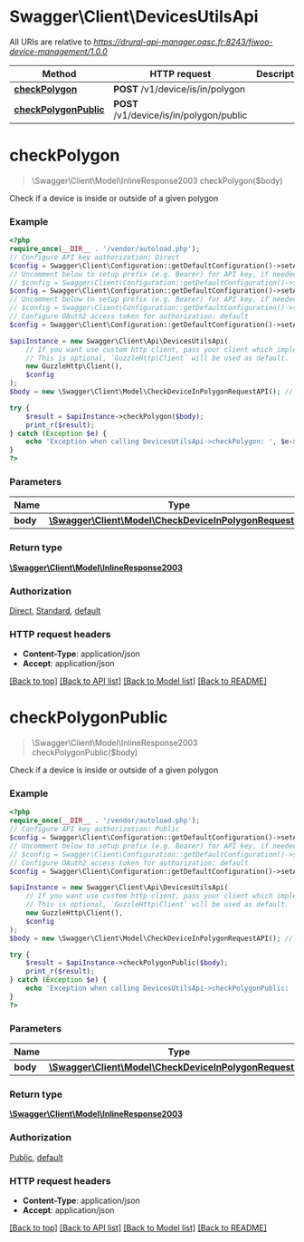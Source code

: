 # Swagger\Client\DevicesUtilsApi

All URIs are relative to *https://drural-api-manager.oasc.fr:8243/fiwoo-device-management/1.0.0*

Method | HTTP request | Description
------------- | ------------- | -------------
[**checkPolygon**](DevicesUtilsApi.md#checkpolygon) | **POST** /v1/device/is/in/polygon | 
[**checkPolygonPublic**](DevicesUtilsApi.md#checkpolygonpublic) | **POST** /v1/device/is/in/polygon/public | 

# **checkPolygon**
> \Swagger\Client\Model\InlineResponse2003 checkPolygon($body)



Check if a device is inside or outside of a given polygon

### Example
```php
<?php
require_once(__DIR__ . '/vendor/autoload.php');
// Configure API key authorization: Direct
$config = Swagger\Client\Configuration::getDefaultConfiguration()->setApiKey('x-nick-name', 'YOUR_API_KEY');
// Uncomment below to setup prefix (e.g. Bearer) for API key, if needed
// $config = Swagger\Client\Configuration::getDefaultConfiguration()->setApiKeyPrefix('x-nick-name', 'Bearer');// Configure API key authorization: Standard
$config = Swagger\Client\Configuration::getDefaultConfiguration()->setApiKey('x-auth-token', 'YOUR_API_KEY');
// Uncomment below to setup prefix (e.g. Bearer) for API key, if needed
// $config = Swagger\Client\Configuration::getDefaultConfiguration()->setApiKeyPrefix('x-auth-token', 'Bearer');
// Configure OAuth2 access token for authorization: default
$config = Swagger\Client\Configuration::getDefaultConfiguration()->setAccessToken('YOUR_ACCESS_TOKEN');

$apiInstance = new Swagger\Client\Api\DevicesUtilsApi(
    // If you want use custom http client, pass your client which implements `GuzzleHttp\ClientInterface`.
    // This is optional, `GuzzleHttp\Client` will be used as default.
    new GuzzleHttp\Client(),
    $config
);
$body = new \Swagger\Client\Model\CheckDeviceInPolygonRequestAPI(); // \Swagger\Client\Model\CheckDeviceInPolygonRequestAPI | 

try {
    $result = $apiInstance->checkPolygon($body);
    print_r($result);
} catch (Exception $e) {
    echo 'Exception when calling DevicesUtilsApi->checkPolygon: ', $e->getMessage(), PHP_EOL;
}
?>
```

### Parameters

Name | Type | Description  | Notes
------------- | ------------- | ------------- | -------------
 **body** | [**\Swagger\Client\Model\CheckDeviceInPolygonRequestAPI**](../Model/CheckDeviceInPolygonRequestAPI.md)|  |

### Return type

[**\Swagger\Client\Model\InlineResponse2003**](../Model/InlineResponse2003.md)

### Authorization

[Direct](../../README.md#Direct), [Standard](../../README.md#Standard), [default](../../README.md#default)

### HTTP request headers

 - **Content-Type**: application/json
 - **Accept**: application/json

[[Back to top]](#) [[Back to API list]](../../README.md#documentation-for-api-endpoints) [[Back to Model list]](../../README.md#documentation-for-models) [[Back to README]](../../README.md)

# **checkPolygonPublic**
> \Swagger\Client\Model\InlineResponse2003 checkPolygonPublic($body)



Check if a device is inside or outside of a given polygon

### Example
```php
<?php
require_once(__DIR__ . '/vendor/autoload.php');
// Configure API key authorization: Public
$config = Swagger\Client\Configuration::getDefaultConfiguration()->setApiKey('x-data-access', 'YOUR_API_KEY');
// Uncomment below to setup prefix (e.g. Bearer) for API key, if needed
// $config = Swagger\Client\Configuration::getDefaultConfiguration()->setApiKeyPrefix('x-data-access', 'Bearer');
// Configure OAuth2 access token for authorization: default
$config = Swagger\Client\Configuration::getDefaultConfiguration()->setAccessToken('YOUR_ACCESS_TOKEN');

$apiInstance = new Swagger\Client\Api\DevicesUtilsApi(
    // If you want use custom http client, pass your client which implements `GuzzleHttp\ClientInterface`.
    // This is optional, `GuzzleHttp\Client` will be used as default.
    new GuzzleHttp\Client(),
    $config
);
$body = new \Swagger\Client\Model\CheckDeviceInPolygonRequestAPI(); // \Swagger\Client\Model\CheckDeviceInPolygonRequestAPI | 

try {
    $result = $apiInstance->checkPolygonPublic($body);
    print_r($result);
} catch (Exception $e) {
    echo 'Exception when calling DevicesUtilsApi->checkPolygonPublic: ', $e->getMessage(), PHP_EOL;
}
?>
```

### Parameters

Name | Type | Description  | Notes
------------- | ------------- | ------------- | -------------
 **body** | [**\Swagger\Client\Model\CheckDeviceInPolygonRequestAPI**](../Model/CheckDeviceInPolygonRequestAPI.md)|  |

### Return type

[**\Swagger\Client\Model\InlineResponse2003**](../Model/InlineResponse2003.md)

### Authorization

[Public](../../README.md#Public), [default](../../README.md#default)

### HTTP request headers

 - **Content-Type**: application/json
 - **Accept**: application/json

[[Back to top]](#) [[Back to API list]](../../README.md#documentation-for-api-endpoints) [[Back to Model list]](../../README.md#documentation-for-models) [[Back to README]](../../README.md)

